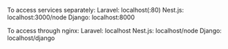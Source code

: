 To access services separately:
	Laravel: localhost(:80)
	Nest.js: localhost:3000/node
	Django:  localhost:8000

To access through nginx:
	Laravel: localhost
	Nest.js: localhost/node
	Django:  localhost/django
	